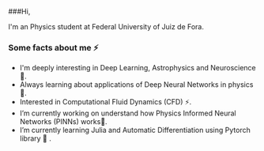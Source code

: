###Hi,

I'm an Physics student at Federal University of Juiz de Fora.  


###  Some facts about me ⚡ 
- I'm deeply interesting in Deep Learning, Astrophysics and Neuroscience 🔭.
- Always learning about applications of Deep Neural Networks in physics 🧐.
- Interested in Computational Fluid Dynamics (CFD) ⚡.
- I’m currently working on understand how Physics Informed Neural Networks (PINNs) works🔭.
- I’m currently learning Julia and Automatic Differentiation using Pytorch library 🌱 .
